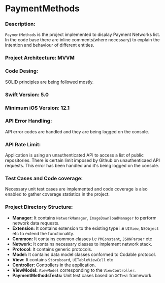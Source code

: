 # PaymentMethods
### Description:
`PaymentMethods` is the project implemented to display Payment Networks list. In the code base there are inline comments(where necessary) to explain the intention and behaviour of different entities.

### Project Architecture: MVVM
### Code Desing:
SOLID principles are being followed mostly.

### Swift Version: 5.0

### Minimum iOS Version: 12.1

### API Error Handling:
API error codes are handled and they are being logged on the console.

### API Rate Limit:
Application is using an unauthenticated API to access a list of public repositories. There is certain limit imposed by Github on unauthenticaed API requests. This error has been handled and it's being logged on the console.

### Test Cases and Code coverage:
Necessary unit test cases are implemented and code coverage is also enabled to gather coverage statistics in the project.

### Project Directory Structure:
- **Manager:** It contains `NetworkManager`, `ImageDownloadManager` to perform network data requests.
- **Extension:** It contains extension to the existing type i.e `UIView`, `NSObject` etc to extend the functionality.
- **Common:** It contains common classes i.e `PMConstant`, `JSONParser` etc
- **Network:** It contains necessary classes to implement network stack.
- **Protocol:** It contains generic protocols.
- **Model:** It contains data model classes conformed to Codable protocol.
- **View:** It contains `Storyboard`, `UITableViewCell` etc
- **Controller:** Controllers in the application.
- **ViewModel:** `ViewModel` corresponding to the `ViewController`.
- **PaymentMethodsTests:** Unit test cases based on `XCTest` framework.
